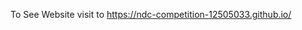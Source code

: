 To See Website visit to
<a href="https://ndc-competition-12505033.github.io/">https://ndc-competition-12505033.github.io/</a>
